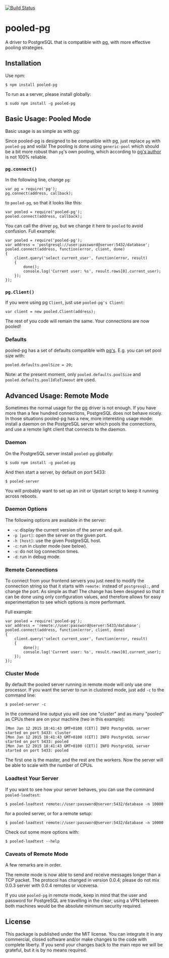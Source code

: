 [![Build Status](https://secure.travis-ci.org/alexfernandez/pooled-pg.png)](http://travis-ci.org/alexfernandez/pooled-pg)

# pooled-pg

A driver to PostgreSQL that is compatible with [pg](https://github.com/brianc/node-postgres/),
with more effective pooling strategies.

## Installation

Use npm:

    $ npm install pooled-pg

To run as a server, please install globally:

    $ sudo npm install -g pooled-pg

## Basic Usage: Pooled Mode

Basic usage is as simple as with [pg](https://github.com/brianc/node-postgres/):

Since pooled-pg is designed to be compatible with pg, just replace `pg` with `pooled-pg`
and voilà!
The pooling is done using `generic-pool` which should be a bit more robust than `pg`'s own pooling,
which according to [pg's author](http://blog.argteam.com/coding/node-js-postgres-pooling-revisited-with-transactions/)
is not 100% reliable.

### `pg.connect()`

In the following line, change `pg`:

	var pg = require('pg');
    pg.connect(address, callback);

to `pooled-pg`, so that it looks like this:

	var pooled = require('pooled-pg');
    pooled.connect(address, callback);

You can call the driver `pg`, but we change it here to `pooled` to avoid confusion.
Full example:

```
var pooled = require('pooled-pg');
var address = 'postgresql://user:password@server:5432/database';
pooled.connect(address, function(error, client, done)
{
	client.query('select current_user', function(error, result)
	{
		done();
		console.log('Current user: %s', result.rows[0].current_user);
	});
});
```

### `pg.Client()`

If you were using pg `Client`, just use `pooled-pg's Client`:

    var client = new pooled.Client(address);

The rest of you code will remain the same. Your connections are now pooled!

### Defaults

pooled-pg has a set of defaults compatible with [pg's](https://github.com/brianc/node-postgres/wiki/pg#pgdefaults).
E.g. you can set pool size with:

    pooled.defaults.poolSize = 20;

Note: at the present moment, only `pooled.defaults.poolSize` and `pooled.defaults.poolIdleTimeout` are used.

## Advanced Usage: Remote Mode

Sometimes the normal usage for the [pg](https://github.com/brianc/node-postgres/) driver is not enough.
If you have more than a few hundred connections, PostgreSQL does not behave nicely.
In those situations pooled-pg has a new, more interesting usage mode:
install a daemon on the PostgreSQL server which pools the connections,
and use a remote light client that connects to the daemon.

### Daemon

On the PostgreSQL server install `pooled-pg` globally:

    $ sudo npm install -g pooled-pg

And then start a server, by default on port 5433:

    $ pooled-server

You will probably want to set up an init or Upstart script to keep it running across reboots.

### Daemon Options

The following options are available in the server:

* `-v`: display the current version of the server and quit.
* `-p [port]`: open the server on the given port.
* `-h [host]`: use the given PostgreSQL host.
* `-c`: run in cluster mode (see below).
* `-s`: do not log connection times.
* `-d`: run in debug mode.

### Remote Connections

To connect from your frontend servers you just need to modify the connection string
so that it starts with `remote:` instead of `postgresql:`, and change the port. As simple as that!
The change has been designed so that it can be done using only configuration values,
and therefore allows for easy experimentation to see which options is more performant.

Full example:

```
var pooled = require('pooled-pg');
var address = 'remote://user:password@server:5433/database';
pooled.connect(address, function(error, client, done)
{
	client.query('select current_user', function(error, result)
	{
		done();
		console.log('Current user: %s', result.rows[0].current_user);
	});
});
```

### Cluster Mode

By default the pooled server running in remote mode will only use one processor.
If you want the server to run in clustered mode, just add `-c` to the command line:

    $ pooled-server -c

In the command line output you will see one "cluster" and as many "pooled" as CPUs there are on your machine
(two in this example):

```
[Mon Jan 12 2015 18:41:43 GMT+0100 (CET)] INFO PostgreSQL server started on port 5433: cluster
[Mon Jan 12 2015 18:41:43 GMT+0100 (CET)] INFO PostgreSQL server started on port 5433: pooled
[Mon Jan 12 2015 18:41:43 GMT+0100 (CET)] INFO PostgreSQL server started on port 5433: pooled
```

The first one is the master, and the rest are the workers.
Now the server will be able to scale with the number of CPUs.

### Loadtest Your Server

If you want to see how your server behaves, you can use the command `pooled-loadtest`:

    $ pooled-loadtest remote://user:password@server:5432/database -n 10000

for a pooled server, or for a remote setup:

    $ pooled-loadtest remote://user:password@server:5432/database -n 10000

Check out some more options with:

    $ pooled-loadtest --help

### Caveats of Remote Mode

A few remarks are in order.

The remote mode is now able to send and receive messages longer than a TCP packet.
The protocol has changed in version 0.0.4; please do not mix 0.0.3 server with 0.0.4 remotes or viceversa.

If you use `pooled-pg` in remote mode, keep in mind that the user and password for PostgreSQL
are travelling in the clear;
using a VPN between both machines would be the absolute minimum security required.

## License

This package is published under the MIT license.
You can integrate it in any commercial, closed software and/or make changes to the code with complete liberty.
If you send your changes back to the main repo we will be grateful,
but it is by no means required.


